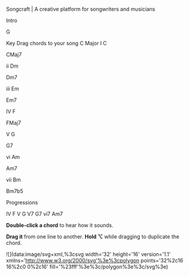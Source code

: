 Songcraft | A creative platform for songwriters and musicians

Intro

G

Key
Drag chords to your song
C Major
I
C

CMaj7

ii
Dm

Dm7

iii
Em

Em7

IV
F

FMaj7

V
G

G7

vi
Am

Am7

vii
Bm

Bm7b5

Progressions

IV
F
V
G
V7
G7
vi7
Am7

**Double-click a chord** to hear how it sounds.

**Drag it** from one line to another. **Hold ⌥** while dragging to duplicate the chord.

![](data:image/svg+xml,%3csvg width='32' height='16' version='1.1' xmlns='http://www.w3.org/2000/svg'%3e%3cpolygon points='32%2c16 16%2c0 0%2c16' fill='%23fff'%3e%3c/polygon%3e%3c/svg%3e)